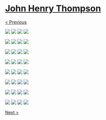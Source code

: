 # [John Henry Thompson](../README.md)

[< Previous](../README.md)

[![](media/2018-10-13/Timeline-Photos-Why-vote-thumb.jpg)](posts/2018-10-13-3.md) [![](media/2018-10-13/DICE-pixel-zoom-thumb.jpg)](posts/2018-10-13-4.md) [![](../media/2018-10-13/Timeline-Photos-Pixels-in-new-yorker-thumb.jpg)](../posts/2018-10-13-5.md) [![](../media/2018-10-13/Timeline-Photos-HDMI-glitch-Not-DICE-thumb.jpg)](../posts/2018-10-13-6.md)

[![](../media/2018-10-10/Timeline-Photos-DICE-pixels-nudged-thumb.jpg)](../posts/2018-10-10-1.md) [![](../media/2018-10-08/Timeline-Photos-Living-in-the-DARK-thumb.jpg)](../posts/2018-10-08-1.md) [![](../media/2018-10-08/Timeline-Photos-DICE-meta-space-time-light-thumb.jpg)](../posts/2018-10-08-2.md) [![](../media/2018-10-08/Timeline-Photos-Next-to-normal-thumb.jpg)](../posts/2018-10-08-3.md)

[![](../media/2018-10-08/Timeline-Photos-DICE-pixel-scramble-thumb.jpg)](../posts/2018-10-08-4.md) [![](../media/2018-10-08/Timeline-Photos-Old-meets-new-thumb.jpg)](../posts/2018-10-08-5.md) [![](../media/2018-10-05/Timeline-Photos-DICE-pixel-reflection-thumb.jpg)](../posts/2018-10-05-1.md) [![](../media/2018-10-05/Timeline-Photos-DICE-pixel-tower-thumb.jpg)](../posts/2018-10-05-2.md)

[![](../media/2018-10-05/Timeline-Photos-DICE-pixel-tower-1-thumb.jpg)](../posts/2018-10-05-3.md) [![](../media/2018-10-05/DICE-pixel-enrichment-thumb.jpg)](../posts/2018-10-05-4.md) [![](../media/2018-10-04/Timeline-Photos-HDMI-glitch-thumb.jpg)](../posts/2018-10-04-1.md) [![](../media/2018-10-03/Timeline-Photos-DICE-pixel-facial-thumb.jpg)](../posts/2018-10-03-1.md)

[![](../media/2018-10-03/Timeline-Photos-DICE-i-see-the-light-thumb.jpg)](../posts/2018-10-03-2.md) [![](../media/2018-10-02/Timeline-Photos-DICE-full-spectrum-thumb.jpg)](../posts/2018-10-02-1.md) [![](../media/2018-10-02/DICE-only-half-crazy-thumb.jpg)](../posts/2018-10-02-2.md) [![](../media/2018-09-30/DICE-on-the-spectrum-thumb.jpg)](../posts/2018-09-30-1.md)

[![](../media/2018-09-29/Timeline-Photos-DICE-pixel-mask-thumb.jpg)](../posts/2018-09-29-1.md) [![](../media/2018-09-29/Timeline-Photos-I-was-given-a-sign-thumb.jpg)](../posts/2018-09-29-2.md) [![](../media/2018-09-28/Timeline-Photos-DICE-0-rgb-box-random-thumb.jpg)](../posts/2018-09-28-1.md) [![](../media/2018-09-28/Timeline-Photos-DICE-man-in-pixel-mask-thumb.jpg)](../posts/2018-09-28-2.md)

[![](../media/2018-09-28/Timeline-Photos-DICE-harsh-reality-thumb.jpg)](../posts/2018-09-28-3.md) [![](../media/2018-09-28/Timeline-Photos-DICE-harsh-reality-1-thumb.jpg)](../posts/2018-09-28-4.md) [![](../media/2018-09-28/Timeline-Photos-DICE-face-plant-thumb.jpg)](../posts/2018-09-28-5.md) [![](../media/2018-09-28/Timeline-Photos-Mr-Mrs-thumb.jpg)](../posts/2018-09-28-6.md)

[![](../media/2018-09-27/DICE-time-meta-dimension-Stay-whole-thumb.jpg)](../posts/2018-09-27-1.md) [![](../media/2018-09-27/DICE-time-meta-dimension-thumb.jpg)](../posts/2018-09-27-2.md) [![](../media/2018-09-27/DICE-glitch-in-light-meta-dimension-thumb.jpg)](../posts/2018-09-27-3.md) [![](../media/2018-09-27/Timeline-Photos-thumb.jpg)](../posts/2018-09-27-4.md)

[Next >](2018-08-25-1.md)